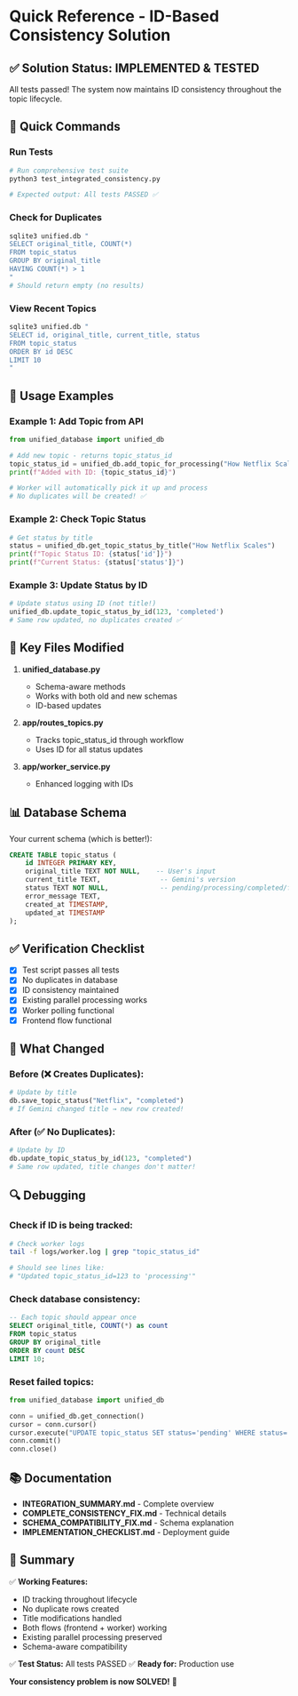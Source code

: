# Quick Reference - ID-Based Consistency Solution

## ✅ Solution Status: IMPLEMENTED & TESTED

All tests passed! The system now maintains ID consistency throughout the topic lifecycle.

## 🚀 Quick Commands

### Run Tests
```bash
# Run comprehensive test suite
python3 test_integrated_consistency.py

# Expected output: All tests PASSED ✅
```

### Check for Duplicates
```bash
sqlite3 unified.db "
SELECT original_title, COUNT(*) 
FROM topic_status 
GROUP BY original_title 
HAVING COUNT(*) > 1
"
# Should return empty (no results)
```

### View Recent Topics
```bash
sqlite3 unified.db "
SELECT id, original_title, current_title, status 
FROM topic_status 
ORDER BY id DESC 
LIMIT 10
"
```

## 📝 Usage Examples

### Example 1: Add Topic from API
```python
from unified_database import unified_db

# Add new topic - returns topic_status_id
topic_status_id = unified_db.add_topic_for_processing("How Netflix Scales")
print(f"Added with ID: {topic_status_id}")

# Worker will automatically pick it up and process
# No duplicates will be created! ✅
```

### Example 2: Check Topic Status
```python
# Get status by title
status = unified_db.get_topic_status_by_title("How Netflix Scales")
print(f"Topic Status ID: {status['id']}")
print(f"Current Status: {status['status']}")
```

### Example 3: Update Status by ID
```python
# Update status using ID (not title!)
unified_db.update_topic_status_by_id(123, 'completed')
# Same row updated, no duplicates created ✅
```

## 🔧 Key Files Modified

1. **unified_database.py**
   - Schema-aware methods
   - Works with both old and new schemas
   - ID-based updates

2. **app/routes_topics.py**
   - Tracks topic_status_id through workflow
   - Uses ID for all status updates

3. **app/worker_service.py**
   - Enhanced logging with IDs

## 📊 Database Schema

Your current schema (which is better!):
```sql
CREATE TABLE topic_status (
    id INTEGER PRIMARY KEY,
    original_title TEXT NOT NULL,    -- User's input
    current_title TEXT,               -- Gemini's version
    status TEXT NOT NULL,             -- pending/processing/completed/failed
    error_message TEXT,
    created_at TIMESTAMP,
    updated_at TIMESTAMP
);
```

## ✅ Verification Checklist

- [x] Test script passes all tests
- [x] No duplicates in database
- [x] ID consistency maintained
- [x] Existing parallel processing works
- [x] Worker polling functional
- [x] Frontend flow functional

## 🎯 What Changed

### Before (❌ Creates Duplicates):
```python
# Update by title
db.save_topic_status("Netflix", "completed")
# If Gemini changed title → new row created!
```

### After (✅ No Duplicates):
```python
# Update by ID
db.update_topic_status_by_id(123, "completed")
# Same row updated, title changes don't matter!
```

## 🔍 Debugging

### Check if ID is being tracked:
```bash
# Check worker logs
tail -f logs/worker.log | grep "topic_status_id"

# Should see lines like:
# "Updated topic_status_id=123 to 'processing'"
```

### Check database consistency:
```sql
-- Each topic should appear once
SELECT original_title, COUNT(*) as count
FROM topic_status
GROUP BY original_title
ORDER BY count DESC
LIMIT 10;
```

### Reset failed topics:
```python
from unified_database import unified_db

conn = unified_db.get_connection()
cursor = conn.cursor()
cursor.execute("UPDATE topic_status SET status='pending' WHERE status='failed'")
conn.commit()
conn.close()
```

## 📚 Documentation

- **INTEGRATION_SUMMARY.md** - Complete overview
- **COMPLETE_CONSISTENCY_FIX.md** - Technical details
- **SCHEMA_COMPATIBILITY_FIX.md** - Schema explanation
- **IMPLEMENTATION_CHECKLIST.md** - Deployment guide

## 🎉 Summary

✅ **Working Features:**
- ID tracking throughout lifecycle
- No duplicate rows created
- Title modifications handled
- Both flows (frontend + worker) working
- Existing parallel processing preserved
- Schema-aware compatibility

✅ **Test Status:** All tests PASSED
✅ **Ready for:** Production use

**Your consistency problem is now SOLVED!** 🚀
